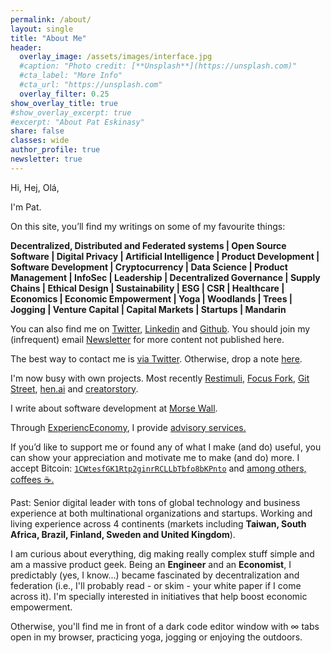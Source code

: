 ```yaml
---
permalink: /about/
layout: single
title: "About Me"
header:
  overlay_image: /assets/images/interface.jpg
  #caption: "Photo credit: [**Unsplash**](https://unsplash.com)"
  #cta_label: "More Info"
  #cta_url: "https://unsplash.com"
  overlay_filter: 0.25
show_overlay_title: true
#show_overlay_excerpt: true
#excerpt: "About Pat Eskinasy"
share: false
classes: wide
author_profile: true
newsletter: true
---
```


Hi, Hej, Olá,

I'm Pat.

On this site, you’ll find my writings on some of my favourite things:

<p class="notice">
  <strong>Decentralized, Distributed and Federated systems | Open Source Software | Digital Privacy | Artificial Intelligence | Product Development | Software Development | Cryptocurrency | Data Science | Product Management | InfoSec | Leadership | Decentralized Governance | Supply Chains | Ethical Design | Sustainability | ESG | CSR | Healthcare | Economics | Economic Empowerment | Yoga | Woodlands | Trees | Jogging | Venture Capital | Capital Markets | Startups | Mandarin</strong>
</p>

You can also find me on [Twitter](https://twitter.com/celue), [Linkedin](https://linkedin.com/in/pateskinasy) and [Github](https://github.com/pateskinasy). You should join my (infrequent) email [Newsletter](https://upscri.be/611534) for more content not published here.

The best way to contact me is [via Twitter](https://twitter.com/celue). Otherwise, drop a note [here](/contact).

I'm now busy with own projects. Most recently [Restimuli](https://www.restimuli.com/), [Focus Fork](https://www.focusfork.com/), [Git Street](https://www.gitstreet.com/), [hen.ai](https://www.hen.ai) and [creatorstory](https://www.creatorstory.com).

I write about software development at [Morse Wall](https://morsewall.com/).

Through [ExperiencEconomy](https://www.experienceconomy.com), I provide <a href="https://www.experienceconomy.com/consulting" target="_blank">advisory services.</a>

If you’d like to support me or found any of what I make (and do) useful, you can show your appreciation and motivate me to make (and do) more. I accept Bitcoin: [`1CWtesfGK1Rtp2ginrRCLLbTbfo8bKPnto`](/assets/images/qrpat.gif) and <a href="https://www.experienceconomy.com/consulting#linkable"
    title="PayPal" target="_blank"> among others, coffees ☕.</a>

Past: Senior digital leader with tons of global technology and business experience at both multinational organizations and startups. Working and living experience across 4 continents (markets including **Taiwan, South Africa, Brazil, Finland, Sweden and United Kingdom**).

I am curious about everything, dig making really complex stuff simple and am a massive product geek. Being an **Engineer** and an **Economist**, I predictably (yes, I know...) became fascinated by decentralization and federation (i.e., I'll probably read - or skim - your white paper if I come across it). I'm specially interested in initiatives that help boost economic empowerment.

Otherwise, you'll find me in front of a dark code editor window with ∞ tabs open in my browser, practicing yoga, jogging or enjoying the outdoors.

<!--
<lastBuildDate>
Last Build: {{ site.time | date_to_rfc822 }}
</lastBuildDate>
-->
